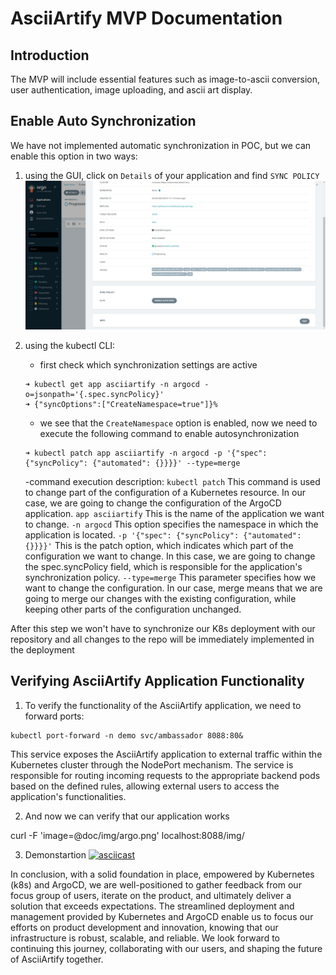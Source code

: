 # AsciiArtify MVP Documentation

## Introduction

The MVP will include essential features such as image-to-ascii conversion, user authentication, image uploading, and ascii art display.

## Enable Auto Synchronization

We have not implemented automatic synchronization in POC, but we can enable this option in two ways:

1. using the GUI, click on `Details` of your application and find `SYNC POLICY`
   ![argo-cluster-view](https://github.com/andrefanatic/AsciiArtify/blob/main/doc/img/auto-sync-policy.png)

2. using the kubectl CLI:
    - first check which synchronization settings are active
    ```
    ➜ kubectl get app asciiartify -n argocd -o=jsonpath='{.spec.syncPolicy}'
    ➜ {"syncOptions":["CreateNamespace=true"]}%
    ```
    - we see that the `CreateNamespace` option is enabled, now we need to execute the following command to enable autosynchronization
    ```
    ➜ kubectl patch app asciiartify -n argocd -p '{"spec": {"syncPolicy": {"automated": {}}}}' --type=merge
    ```
    -command execution description:
    `kubectl patch` This command is used to change part of the configuration of a Kubernetes resource. In our case, we are going to change the configuration of the ArgoCD application.
    `app asciiartify` This is the name of the application we want to change.
    `-n argocd` This option specifies the namespace in which the application is located.
    `-p '{"spec": {"syncPolicy": {"automated": {}}}}'` This is the patch option, which indicates which part of the configuration we want to change. In this case, we are going to change the spec.syncPolicy field, which is responsible for the application's synchronization policy.
    `--type=merge` This parameter specifies how we want to change the configuration. In our case, merge means that we are going to merge our changes with the existing configuration, while keeping other parts of the configuration unchanged.

After this step we won't have to synchronize our K8s deployment with our repository and all changes to the repo will be immediately implemented in the deployment

## Verifying AsciiArtify Application Functionality

1. To verify the functionality of the AsciiArtify application, we need to forward ports:
```
kubectl port-forward -n demo svc/ambassador 8088:80&
```
This service exposes the AsciiArtify application to external traffic within the Kubernetes cluster through the NodePort mechanism. The service is responsible for routing incoming requests to the appropriate backend pods based on the defined rules, allowing external users to access the application's functionalities.

2. And now we can verify that our application works

curl -F 'image=@doc/img/argo.png' localhost:8088/img/

3. Demonstartion
[![asciicast](https://asciinema.org/a/6jMDRyiR6Txm6Byo5PZnh4Dkc.svg)](https://asciinema.org/a/6jMDRyiR6Txm6Byo5PZnh4Dkc)

In conclusion, with a solid foundation in place, empowered by Kubernetes (k8s) and ArgoCD, we are well-positioned to gather feedback from our focus group of users, iterate on the product, and ultimately deliver a solution that exceeds expectations. The streamlined deployment and management provided by Kubernetes and ArgoCD enable us to focus our efforts on product development and innovation, knowing that our infrastructure is robust, scalable, and reliable. We look forward to continuing this journey, collaborating with our users, and shaping the future of AsciiArtify together.